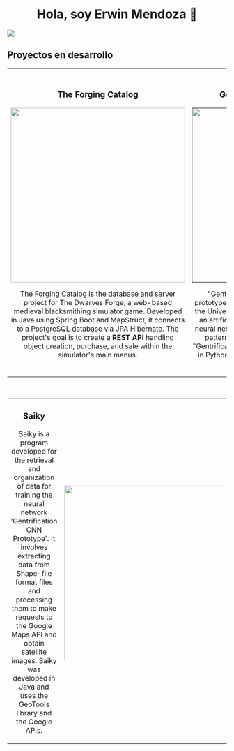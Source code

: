<div align="center">
<h1 align="center">Hola, soy Erwin Mendoza 👋</h1>
</div>
<img src="https://i.pinimg.com/originals/f7/c7/a8/f7c7a857636a0e3295eca3d95362ec65.png">


## Proyectos en desarrollo
<table>
<tr>
<td width="50%">
<h3 align="center">The Forging Catalog</h3>
<div align="center">
<a href="https://github.com/erms256/Forging_Catalog" target="_blank"><img src="https://i.pinimg.com/originals/3e/95/9e/3e959e215b271ea65b18146213caca79.jpg" width="400" alt=""></a>
<p>
</p>
<p>The Forging Catalog is the database and server project for The Dwarves Forge, a web-based medieval blacksmithing simulator game. Developed in Java using Spring Boot and MapStruct, it connects to a PostgreSQL database via JPA Hibernate. The project's goal is to create a <strong>REST API </strong>handling object creation, purchase, and sale within the simulator's main menus.</p>
</div>
                                                                                      
</td>

<td width="50%">
               <br>
<h3 align="center">Gentrificación CNN Prototype</h3>
<div align="center">                                       
<a href="" target="_blank"><img src="https://i.pinimg.com/originals/4b/8b/7f/4b8b7f81a70d338bd8272d5949b90c09.jpg" width="400" alt="Curso arquitectura MVVM"></a>
<br>
<p>
</p>
</p>"Gentrificación CNN Prototype" is the initial prototype of a research and development project at the University of Costa Rica, which aims to develop an artificial intelligence based on a convolutional neural network capable of identifying gentrification patterns in urban areas from satellite images.
  "Gentrificación CNN Prototype" has been developed in Python, using TensorFlow and libraries such as Keras, NumPy, and Pillow.</p>
</div>                                                             
</table>                                                                                 
</div>
<br>

<table>
<tr>
<td width="50%">
<h3 align="center">Saiky</h3>
<div align="center">
</p>
<p>Saiky is a program developed for the retrieval and organization of data for training the neural network 'Gentrification CNN Prototype'. It involves extracting data from Shape-file format files and processing them to make requests to the Google Maps API and obtain satellite images. Saiky was developed in Java and uses the GeoTools library and the Google APIs.</p>
</div>
                                                                                      
</td>       

<td width="50%">
<h3 align="center"></h3>
<div align="center">
<a href="https://github.com/erms256/Saiky" target="_blank"><img src="https://i.pinimg.com/originals/25/f0/38/25f0383630db44ebc6ea2a0aa6f585f5.jpg" width="400" alt=""></a>
<p>

</p>
<p></p>
</div>
                                                                                      
</td>  
</table>                                                                                 
</div>
<br>


